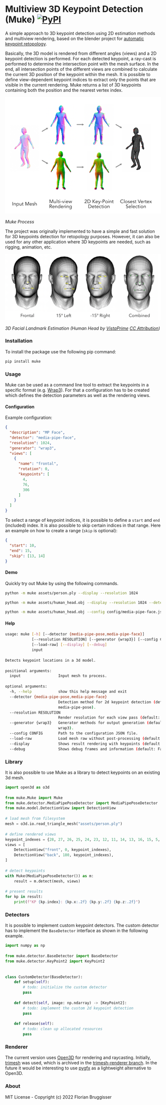 # Multiview 3D Keypoint Detection (Muke) [![PyPI](https://img.shields.io/pypi/v/muke)](https://pypi.org/project/muke/)
A simple approach to 3D keypoint detection using 2D estimation methods and multiview rendering, based on the blender project for [automatic keypoint retopology](https://github.com/cansik/auto-keypoint-retopology).

Basically, the 3D model is rendered from different angles (views) and a 2D keypoint detection is performed. For each detected keypoint, a ray-cast is performed to determine the intersection point with the mesh surface. In the end, all intersection points of the different views are combined to calculate the current 3D position of the keypoint within the mesh. It is possible to define view-dependent keypoint indices to extract only the points that are visible in the current rendering. Muke returns a list of 3D keypoints containing both the position and the nearest vertex index.

![Visualisation](documentation/visualisation.png)

*Muke Process*

The project was originally implemented to have a simple and fast solution for 3D keypoints detection for retopology purposes. However, it can also be used for any other application where 3D keypoints are needed, such as rigging, animation, etc.

![Head Example](documentation/head.png)

*3D Facial Landmark Estimation (Human Head by [VistaPrime](https://sketchfab.com/3d-models/human-head-f46d952886ae4a8c8851341b810bba43) [CC Attribution](https://creativecommons.org/licenses/by/4.0/))*

### Installation

To install the package use the following pip command:

```bash
pip install muke
```

### Usage
Muke can be used as a command line tool to extract the keypoints in a specific format (e.g. [Wrap3](https://www.russian3dscanner.com/)). For that a configuration has to be created which defines the detection parameters as well as the rendering views.

#### Configuration

Example configuration:

```json
{
  "description": "MP Face",
  "detector": "media-pipe-face",
  "resolution": 1024,
  "generator": "wrap3",
  "views": [
    {
      "name": "frontal",
      "rotation": 0,
      "keypoints": [
        4,
        76,
        306
      ]
    }
  ]
}
```

To select a range of keypoint indices, it is possible to define a `start` and `end` (included) index. It is also possible to skip certain indices in that range. Here an example on how to create a range (`skip` is optional):

```json
{
  "start": 10,
  "end": 15,
  "skip": [13, 14]
}
```

#### Demo
Quickly try out Muke by using the following commands.

```bash
python -m muke assets/person.ply --display --resolution 1024
```

```bash
python -m muke assets/human_head.obj --display --resolution 1024 --detector media-pipe-face
```

```bash
python -m muke assets/human_head.obj --config config/media-pipe-face.json --display
```

#### Help

```bash
usage: muke [-h] [--detector {media-pipe-pose,media-pipe-face}]
            [--resolution RESOLUTION] [--generator {wrap3}] [--config CONFIG]
            [--load-raw] [--display] [--debug]
            input

Detects keypoint locations in a 3d model.

positional arguments:
  input                 Input mesh to process.

optional arguments:
  -h, --help            show this help message and exit
  --detector {media-pipe-pose,media-pipe-face}
                        Detection method for 2d keypoint detection (default:
                        media-pipe-pose).
  --resolution RESOLUTION
                        Render resolution for each view pass (default: 512).
  --generator {wrap3}   Generator methods for output generation (default:
                        wrap3).
  --config CONFIG       Path to the configuration JSON file.
  --load-raw            Load mesh raw without post-processing (default: False)
  --display             Shows result rendering with keypoints (default: False)
  --debug               Shows debug frames and information (default: False)
```

### Library
It is also possible to use Muke as a library to detect keypoints on an existing 3d mesh.

```python
import open3d as o3d

from muke.Muke import Muke
from muke.detector.MediaPipePoseDetector import MediaPipePoseDetector
from muke.model.DetectionView import DetectionView

# load mesh from filesystem
mesh = o3d.io.read_triangle_mesh("assets/person.ply")

# define rendered views
keypoint_indexes = {28, 27, 26, 25, 24, 23, 12, 11, 14, 13, 16, 15, 5, 2, 0}
views = [
    DetectionView("front", 0, keypoint_indexes),
    DetectionView("back", 180, keypoint_indexes),
]

# detect keypoints
with Muke(MediaPipePoseDetector()) as m:
    result = m.detect(mesh, views)

# present results
for kp in result:
    print(f"KP {kp.index}: {kp.x:.2f} {kp.y:.2f} {kp.z:.2f}")
```

### Detectors
It is possible to implement custom keypoint detectors. The custom detector has to implement the `BaseDetector` interface as shown in the following example.

```python
import numpy as np

from muke.detector.BaseDetector import BaseDetector
from muke.detector.KeyPoint2 import KeyPoint2


class CustomDetector(BaseDetector):
    def setup(self):
        # todo: initialize the custom detector
        pass

    def detect(self, image: np.ndarray) -> [KeyPoint2]:
        # todo: implement the custom 2d keypoint detection 
        pass

    def release(self):
        # todo: clean up allocated resources
        pass
```

### Renderer
The current version uses [Open3D](https://github.com/isl-org/Open3D) for rendering and raycasting. Initially, [trimesh](https://github.com/mikedh/trimesh) was used, which is archived in the [trimesh-renderer branch](https://github.com/cansik/multiview-3d-keypoint-detection/tree/trimesh-renderer). In the future it would be interesting to use [pygfx](https://github.com/pygfx/pygfx) as a lightweight alternative to Open3D.

### About
MIT License - Copyright (c) 2022 Florian Bruggisser
